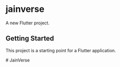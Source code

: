 # jainverse

A new Flutter project.

## Getting Started

This project is a starting point for a Flutter application.

#   J a i n V e r s e 
 
 
